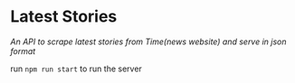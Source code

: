 # Latest Stories

*An API to scrape latest stories from Time(news website) and serve in json format*

run `npm run start` to run the server

